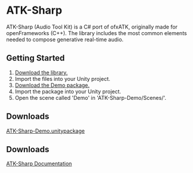 # ATK-Sharp

ATK-Sharp (Audio Tool Kit) is a C# port of ofxATK, originally made for openFrameworks (C++). 
The library includes the most common elements needed to compose generative real-time audio.

## Getting Started

1. [Download the library.](https://github.com/idialab/ATK-Sharp/archive/master.zip)
2. Import the files into your Unity project.
3. [Download the Demo package.](https://ballstate.box.com/s/ux48fkryllnzwe65m63igis0hk6nc9g6)
4. Import the package into your Unity project.
5. Open the scene called 'Demo' in 'ATK-Sharp-Demo/Scenes/'.

## Downloads

[ATK-Sharp-Demo.unitypackage](https://ballstate.box.com/s/ux48fkryllnzwe65m63igis0hk6nc9g6)

## Downloads

[ATK-Sharp Documentation](http://idialabprojects.org/ATK-Sharp/documentation/)
